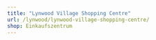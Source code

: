 ```yaml
---
title: "Lynwood Village Shopping Centre"
url: /lynwood/lynwood-village-shopping-centre/
shop: Einkaufszentrum
---
```

